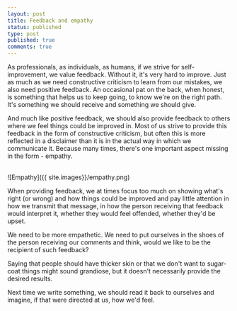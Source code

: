 ```yaml
---
layout: post
title: Feedback and empathy
status: published
type: post
published: true
comments: true
---
```

As professionals, as individuals, as humans, if we strive for self-improvement, we value feedback. Without it, it's very hard to improve.
Just as much as we need constructive criticism to learn
from our mistakes, we also need positive feedback. An occasional pat on the back, when honest, is something that helps us to keep going, to know we're on the
 right path. It's something we should receive and something we should give.

And much like positive feedback, we should also provide feedback to others where we feel things could be improved in. Most of us strive to provide this feedback in the form of
constructive criticism, but often this is more reflected in a disclaimer than it is in the actual way in which we communicate it. Because many times, there's one important
aspect missing in the form - empathy.


<br/>
![Empathy]({{ site.images}}/empathy.png)

When providing feedback, we at times focus too much on showing what's right (or wrong) and how things could be improved and pay little attention in how we transmit that message, in how
the person receiving that feedback would interpret it, whether they would feel offended, whether they'd be upset.

We need to be more empathetic. We need to put ourselves in the shoes of the person receiving our comments and think, would we like to be the recipient of such feedback?

Saying that people should have thicker skin or that we don't want to sugar-coat things might sound grandiose, but it doesn't necessarily provide the desired results.

Next time we write something, we should read it back to ourselves and imagine, if that were directed at us, how we'd feel.
